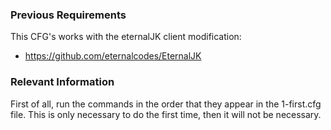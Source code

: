 ### Previous Requirements

This CFG's works with the eternalJK client modification:
- https://github.com/eternalcodes/EternalJK

### Relevant Information
First of all, run the commands in the order that they appear in the 1-first.cfg file. This is only necessary to do the first time, then it will not be necessary.